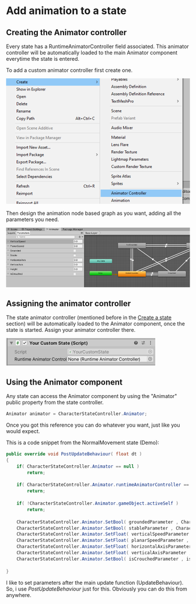 # Add animation to a state

## Creating the Animator controller

Every state has a RuntimeAnimatorController field associated. This animator controller will be automatically loaded to the main Animator component everytime the state is entered.

To add a custom animator controller first create one.

![](../../.gitbook/assets/imagen%20%2832%29.png)

Then design the animation node based graph as you want, adding all the parameters you need.

![](../../.gitbook/assets/imagen%20%2829%29.png)

## Assigning the animator controller

The state animator controller \(mentioned before in the [Create a state](create-a-state.md) section\) will be automatically loaded to the Animator component, once the state is started. Assign your animator controller there.

![](../../.gitbook/assets/imagen%20%2843%29.png)

## Using the Animator component

Any state can access the Animator component by using the "Animator" public property from the state controller.

```csharp
Animator animator = CharacterStateController.Animator;
```

Once you got this reference you can do whatever you want, just like you would expect. 

This is a code snippet from the NormalMovement state \(Demo\):

```csharp
public override void PostUpdateBehaviour( float dt )
{       
    if( CharacterStateController.Animator == null )
        return;

    if( CharacterStateController.Animator.runtimeAnimatorController == null )
        return;

    if( !CharacterStateController.Animator.gameObject.activeSelf )
        return;
    
    CharacterStateController.Animator.SetBool( groundedParameter , CharacterActor.IsGrounded );
    CharacterStateController.Animator.SetBool( stableParameter , CharacterActor.IsStable );
    CharacterStateController.Animator.SetFloat( verticalSpeedParameter , CharacterActor.LocalVelocity.y );
    CharacterStateController.Animator.SetFloat( planarSpeedParameter , CharacterActor.PlanarVelocity.magnitude );
    CharacterStateController.Animator.SetFloat( horizontalAxisParameter , CharacterActions.movement.value.x );
    CharacterStateController.Animator.SetFloat( verticalAxisParameter , CharacterActions.movement.value.y );	
    CharacterStateController.Animator.SetBool( isCrouchedParameter , isCrouched );        
    
}
```

I like to set parameters after the main update function \(UpdateBehaviour\). So, i use _PostUpdateBehaviour_ just for this. Obviously you can do this from anywhere.

